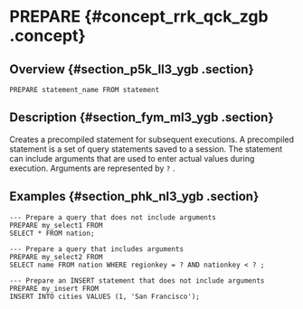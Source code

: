 # PREPARE {#concept_rrk_qck_zgb .concept}

## Overview {#section_p5k_ll3_ygb .section}

```
PREPARE statement_name FROM statement
```

## Description {#section_fym_ml3_ygb .section}

Creates a precompiled statement for subsequent executions. A precompiled statement is a set of query statements saved to a session. The statement can include arguments that are used to enter actual values during execution. Arguments are represented by `?` .

## Examples {#section_phk_nl3_ygb .section}

```
--- Prepare a query that does not include arguments
PREPARE my_select1 FROM
SELECT * FROM nation;

--- Prepare a query that includes arguments
PREPARE my_select2 FROM
SELECT name FROM nation WHERE regionkey = ? AND nationkey < ? ;

--- Prepare an INSERT statement that does not include arguments
PREPARE my_insert FROM
INSERT INTO cities VALUES (1, 'San Francisco');
```

